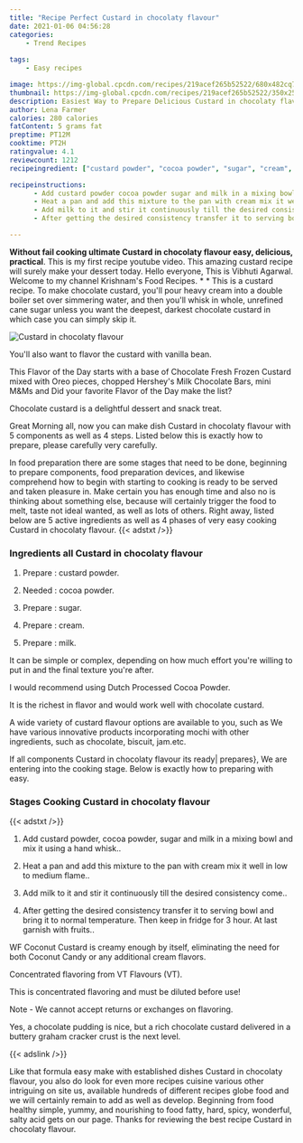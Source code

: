 ```yaml
---
title: "Recipe Perfect Custard in chocolaty flavour"
date: 2021-01-06 04:56:28
categories:
    - Trend Recipes
    
tags:
    - Easy recipes

image: https://img-global.cpcdn.com/recipes/219acef265b52522/680x482cq70/custard-in-chocolaty-flavour-recipe-main-photo.jpg
thumbnail: https://img-global.cpcdn.com/recipes/219acef265b52522/350x250cq70/custard-in-chocolaty-flavour-recipe-main-photo.jpg
description: Easiest Way to Prepare Delicious Custard in chocolaty flavour with 5 ingredients and 4 stages of easy cooking.
author: Lena Farmer
calories: 280 calories
fatContent: 5 grams fat
preptime: PT12M
cooktime: PT2H
ratingvalue: 4.1
reviewcount: 1212
recipeingredient: ["custard powder", "cocoa powder", "sugar", "cream", "milk"]

recipeinstructions: 
      - Add custard powder cocoa powder sugar and milk in a mixing bowl and mix it using a hand whisk 
      - Heat a pan and add this mixture to the pan with cream mix it well in low to medium flame 
      - Add milk to it and stir it continuously till the desired consistency come 
      - After getting the desired consistency transfer it to serving bowl and bring it to normal temperature Then keep in fridge for 3 hour At last garnish with fruits

---
```




**Without fail cooking ultimate Custard in chocolaty flavour easy, delicious, practical**. This is my first recipe youtube video. This amazing custard recipe will surely make your dessert today. Hello everyone, This is Vibhuti Agarwal. Welcome to my channel Krishnam&#39;s Food Recipes. * * This is a custard recipe. To make chocolate custard, you&#39;ll pour heavy cream into a double boiler set over simmering water, and then you&#39;ll whisk in whole, unrefined cane sugar unless you want the deepest, darkest chocolate custard in which case you can simply skip it.


![Custard in chocolaty flavour](https://img-global.cpcdn.com/recipes/219acef265b52522/680x482cq70/custard-in-chocolaty-flavour-recipe-main-photo.jpg "Custard in chocolaty flavour")



You&#39;ll also want to flavor the custard with vanilla bean.

This Flavor of the Day starts with a base of Chocolate Fresh Frozen Custard mixed with Oreo pieces, chopped Hershey&#39;s Milk Chocolate Bars, mini M&amp;Ms and Did your favorite Flavor of the Day make the list?

Chocolate custard is a delightful dessert and snack treat.


Great Morning all, now you can make dish Custard in chocolaty flavour with 5 components as well as 4 steps. Listed below this is exactly how to prepare, please carefully very carefully.

In food preparation there are some stages that need to be done, beginning to prepare components, food preparation devices, and likewise comprehend how to begin with starting to cooking is ready to be served and taken pleasure in. Make certain you has enough time and also no is thinking about something else, because will certainly trigger the food to melt, taste not ideal wanted, as well as lots of others. Right away, listed below are 5 active ingredients as well as 4 phases of very easy cooking Custard in chocolaty flavour.
{{< adstxt />}}

### Ingredients all Custard in chocolaty flavour


1. Prepare  : custard powder.

1. Needed  : cocoa powder.

1. Prepare  : sugar.

1. Prepare  : cream.

1. Prepare  : milk.


It can be simple or complex, depending on how much effort you&#39;re willing to put in and the final texture you&#39;re after.

I would recommend using Dutch Processed Cocoa Powder.

It is the richest in flavor and would work well with chocolate custard.

A wide variety of custard flavour options are available to you, such as We have various innovative products incorporating mochi with other ingredients, such as chocolate, biscuit, jam.etc.


If all components Custard in chocolaty flavour its ready| prepares}, We are entering into the cooking stage. Below is exactly how to preparing with easy.

### Stages Cooking Custard in chocolaty flavour

{{< adstxt />}}


1. Add custard powder, cocoa powder, sugar and milk in a mixing bowl and mix it using a hand whisk..



1. Heat a pan and add this mixture to the pan with cream mix it well in low to medium flame..



1. Add milk to it and stir it continuously till the desired consistency come..



1. After getting the desired consistency transfer it to serving bowl and bring it to normal temperature. Then keep in fridge for 3 hour. At last garnish with fruits..




WF Coconut Custard is creamy enough by itself, eliminating the need for both Coconut Candy or any additional cream flavors.

Concentrated flavoring from VT Flavours (VT).

This is concentrated flavoring and must be diluted before use!

Note - We cannot accept returns or exchanges on flavoring.

Yes, a chocolate pudding is nice, but a rich chocolate custard delivered in a buttery graham cracker crust is the next level.


{{< adslink />}}

Like that formula easy make with established dishes Custard in chocolaty flavour, you also do look for even more recipes cuisine various other intriguing on site us, available hundreds of different recipes globe food and we will certainly remain to add as well as develop. Beginning from food healthy simple, yummy, and nourishing to food fatty, hard, spicy, wonderful, salty acid gets on our page. Thanks for reviewing the best recipe Custard in chocolaty flavour.
